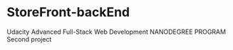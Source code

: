 # StoreFront-backEnd
Udacity Advanced Full-Stack Web Development NANODEGREE PROGRAM 
Second project
